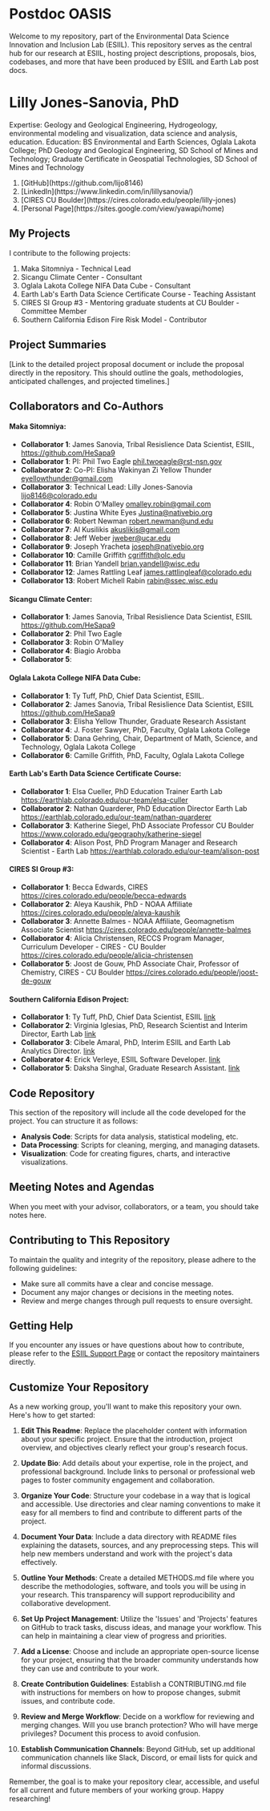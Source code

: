 # Postdoc OASIS
Welcome to my repository, part of the Environmental Data Science Innovation and Inclusion Lab (ESIIL). This repository serves as the central hub for our research at ESIIL, hosting project descriptions, proposals, bios, codebases, and more that have been produced by ESIIL and Earth Lab post docs. 

# Lilly Jones-Sanovia, PhD
Expertise: Geology and Geological Engineering, Hydrogeology, environmental modeling and visualization, data science and analysis, education.
Education: BS Environmental and Earth Sciences, Oglala Lakota College; PhD Geology and Geological Engineering, SD School of Mines and Technology; Graduate Certificate in Geospatial Technologies, SD School of Mines and Technology
<ol>
<li>[GitHub](https://github.com/lijo8146)</li>
<li>[LinkedIn](https://www.linkedin.com/in/lillysanovia/)</li>
<li>[CIRES CU Boulder](https://cires.colorado.edu/people/lilly-jones)</li>
<li>[Personal Page](https://sites.google.com/view/yawapi/home)</li>
</ol>

## My Projects

I contribute to the following projects:
<ol>
<li>Maka Sitomniya - Technical Lead</li>
<li>Sicangu Climate Center - Consultant</li>
<li>Oglala Lakota College NIFA Data Cube - Consultant</li>
<li>Earth Lab's Earth Data Science Certificate Course - Teaching Assistant</li>
<li>CIRES SI Group #3 - Mentoring graduate students at CU Boulder - Committee Member</li>
<li>Southern California Edison Fire Risk Model - Contributor</li>
</ol>

## Project Summaries

[Link to the detailed project proposal document or include the proposal directly in the repository. This should outline the goals, methodologies, anticipated challenges, and projected timelines.]

## Collaborators and Co-Authors 

#### Maka Sitomniya: 
- **Collaborator 1**: James Sanovia, Tribal Resislience Data Scientist, ESIIL, https://github.com/HeSapa9
- **Collaborator 1**: PI: Phil Two Eagle <phil.twoeagle@rst-nsn.gov>
- **Collaborator 2**: Co-PI: Elisha Wakinyan Zi Yellow Thunder <eyellowthunder@gmail.com>
- **Collaborator 3**: Technical Lead: Lilly Jones-Sanovia <lijo8146@colorado.edu>
- **Collaborator 4**: Robin O'Malley <omalley.robin@gmail.com>
- **Collaborator 5**: Justina White Eyes <Justina@nativebio.org>
- **Collaborator 6**: Robert Newman <robert.newman@und.edu>
- **Collaborator 7**: Al Kusilikis <akuslikis@gmail.com>
- **Collaborator 8**: Jeff Weber <jweber@ucar.edu> 
- **Collaborator 9**: Joseph Yracheta <joseph@nativebio.org>
- **Collaborator 10**: Camille Griffith <cgriffith@olc.edu>
- **Collaborator 11**: Brian Yandell <brian.yandell@wisc.edu>
- **Collaborator 12**: James Rattling Leaf <james.rattlingleaf@colorado.edu>
- **Collaborator 13**: Robert Michell Rabin <rabin@ssec.wisc.edu>

#### Sicangu Climate Center:
- **Collaborator 1**: James Sanovia, Tribal Resislience Data Scientist, ESIIL https://github.com/HeSapa9
- **Collaborator 2**: Phil Two Eagle
- **Collaborator 3**: Robin O'Malley
- **Collaborator 4**: Biagio Arobba
- **Collaborator 5**: 
  
#### Oglala Lakota College NIFA Data Cube: 
- **Collaborator 1**: Ty Tuff, PhD, Chief Data Scientist, ESIIL.
- **Collaborator 2**: James Sanovia, Tribal Resislience Data Scientist, ESIIL https://github.com/HeSapa9
- **Collaborator 3**: Elisha Yellow Thunder, Graduate Research Assistant
- **Collaborator 4**: J. Foster Sawyer, PhD, Faculty, Oglala Lakota College
- **Collaborator 5**: Dana Gehring, Chair, Department of Math, Science, and Technology, Oglala Lakota College
- **Collaborator 6**: Camille Griffith, PhD, Faculty, Oglala Lakota College

#### Earth Lab's Earth Data Science Certificate Course:
- **Collaborator 1**: Elsa Cueller, PhD Education Trainer Earth Lab https://earthlab.colorado.edu/our-team/elsa-culler
- **Collaborator 2**: Nathan Quarderer, PhD Education Director Earth Lab https://earthlab.colorado.edu/our-team/nathan-quarderer
- **Collaborator 3**: Katherine Siegel, PhD Associate Professor CU Boulder https://www.colorado.edu/geography/katherine-siegel
- **Collaborator 4**: Alison Post, PhD Program Manager and Research Scientist - Earth Lab https://earthlab.colorado.edu/our-team/alison-post
  
#### CIRES SI Group #3:
- **Collaborator 1**: Becca Edwards, CIRES https://cires.colorado.edu/people/becca-edwards
- **Collaborator 2**: Aleya Kaushik, PhD - NOAA Affiliate https://cires.colorado.edu/people/aleya-kaushik
- **Collaborator 3**: Annette Balmes - NOAA Affiliate, Geomagnetism Associate Scientist https://cires.colorado.edu/people/annette-balmes
- **Collaborator 4**: Alicia Christensen, RECCS Program Manager, Curriculum Developer - CIRES - CU Boulder https://cires.colorado.edu/people/alicia-christensen
- **Collaborator 5**: Joost de Gouw, PhD Associate Chair, Professor of Chemistry, CIRES - CU Boulder https://cires.colorado.edu/people/joost-de-gouw
 

#### Southern California Edison Project:
- **Collaborator 1**: Ty Tuff, PhD, Chief Data Scientist, ESIIL [link](https://github.com/ttuff)
- **Collaborator 2**: Virginia Iglesias, PhD, Research Scientist and Interim Director, Earth Lab [link](https://github.com/viriglesias)
- **Collaborator 3**: Cibele Amaral, PhD, Interim ESIIL and Earth Lab Analytics Director. [link](https://github.com/CibeleAmaral)
- **Collaborator 4**: Erick Verleye, ESIIL Software Developer. [link](https://github.com/Ckster)
- **Collaborator 5**: Daksha Singhal, Graduate Research Assistant. [link](https://www.linkedin.com/in/dakshasinghal/?originalSubdomain=in)



## Code Repository

This section of the repository will include all the code developed for the project. You can structure it as follows:

- **Analysis Code**: Scripts for data analysis, statistical modeling, etc.
- **Data Processing**: Scripts for cleaning, merging, and managing datasets.
- **Visualization**: Code for creating figures, charts, and interactive visualizations.

## Meeting Notes and Agendas

When you meet with your advisor, collaborators, or a team, you should take notes here. 

## Contributing to This Repository

To maintain the quality and integrity of the repository, please adhere to the following guidelines:

- Make sure all commits have a clear and concise message.
- Document any major changes or decisions in the meeting notes.
- Review and merge changes through pull requests to ensure oversight.

## Getting Help

If you encounter any issues or have questions about how to contribute, please refer to the [ESIIL Support Page](https://esiil.org/support) or contact the repository maintainers directly.

## Customize Your Repository

As a new working group, you'll want to make this repository your own. Here's how to get started:

1. **Edit This Readme**: Replace the placeholder content with information about your specific project. Ensure that the introduction, project overview, and objectives clearly reflect your group's research focus.

2. **Update Bio**: Add details about your expertise, role in the project, and professional background. Include links to personal or professional web pages to foster community engagement and collaboration.

3. **Organize Your Code**: Structure your codebase in a way that is logical and accessible. Use directories and clear naming conventions to make it easy for all members to find and contribute to different parts of the project.

4. **Document Your Data**: Include a data directory with README files explaining the datasets, sources, and any preprocessing steps. This will help new members understand and work with the project's data effectively.

5. **Outline Your Methods**: Create a detailed METHODS.md file where you describe the methodologies, software, and tools you will be using in your research. This transparency will support reproducibility and collaborative development.

6. **Set Up Project Management**: Utilize the 'Issues' and 'Projects' features on GitHub to track tasks, discuss ideas, and manage your workflow. This can help in maintaining a clear view of progress and priorities.

7. **Add a License**: Choose and include an appropriate open-source license for your project, ensuring that the broader community understands how they can use and contribute to your work.

8. **Create Contribution Guidelines**: Establish a CONTRIBUTING.md file with instructions for members on how to propose changes, submit issues, and contribute code.

9. **Review and Merge Workflow**: Decide on a workflow for reviewing and merging changes. Will you use branch protection? Who will have merge privileges? Document this process to avoid confusion.

10. **Establish Communication Channels**: Beyond GitHub, set up additional communication channels like Slack, Discord, or email lists for quick and informal discussions.

Remember, the goal is to make your repository clear, accessible, and useful for all current and future members of your working group. Happy researching!
